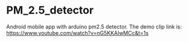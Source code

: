 # PM_2.5_detector
Android mobile app with arduino pm2.5 detector.
The demo clip link is: https://www.youtube.com/watch?v=nG5KKAlwMCc&t=1s
